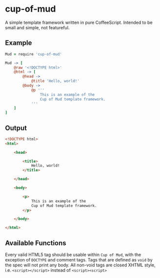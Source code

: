 cup-of-mud
===

A simple template framework written in pure CoffeeScript. Intended to be small and simple, not featureful.

Example
-------

```coffeescript
Mud = require 'cup-of-mud'

Mud -> [
	@raw '<!DOCTYPE html>'
	@html -> [
		@head ->
			@title 'Hello, world!'
		@body ->
			@p '''
				This is an example of the
				Cup of Mud template framework.
			'''
	]
]
```

Output
------

```html
<!DOCTYPE html>
<html>

	<head>

		<title>
			Hello, world!
		</title>

	</head>

	<body>

		<p>
			This is an example of the
			Cup of Mud template framework.
		</p>

	</body>

</html>
```

Available Functions
-------------------

Every valid HTML5 tag should be usable within `Cup of Mud`, with the exception of `DOCTYPE` and comment tags.
Tags that are defined as `void` by the spec will not print any body.
All non-void tags are closed XHTML style, i.e. `<script></script>` instead of `<script><script>`
